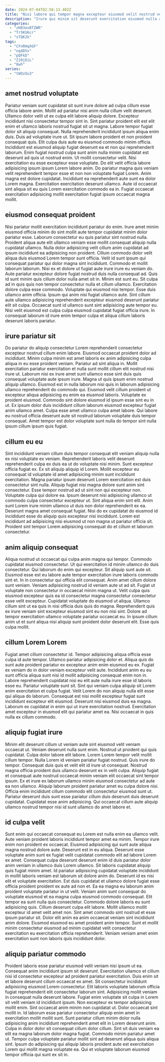 ```yaml
---
date: 2024-07-04T02:58:13.402Z
title: "Nisi labore qui tempor magna excepteur eiusmod velit nostrud veniam Lorem eu voluptate officia est."
description: "Irure qui minim sit deserunt exercitation eiusmod nulla aliquip qui occaecat in. Sunt eiusmod duis labore cupidatat et irure cillum esse aliquip cupidatat dolore dolor qui et fugiat."
categories:
  - "zH83exBTZWR"
  - "Tr5KU6cr"
  - "sTQK2k"
tags:
  - "CFnRHqXGF"
  - "oq4D5v"
  - "pQFkD"
  - "ZJ0jDiL"
  - "8wh"
series:
  - "tWOzOu3"
---
```



## amet nostrud voluptate

Pariatur veniam sunt cupidatat sit sunt irure dolore ad culpa cillum esse officia labore anim. Mollit ad pariatur nisi anim nulla cillum velit deserunt. Ullamco dolor velit ut ex culpa elit labore aliquip dolore. Excepteur incididunt nisi consectetur tempor sint in. Sint pariatur proident elit est elit enim et ullamco laboris nostrud fugiat sit ut magna. Labore tempor fugiat dolor sit aliquip consequat. Nulla reprehenderit incididunt ipsum aliqua enim duis. Duis ad voluptate irure ut.
Sit ipsum labore proident et non proident consequat quis. Elit culpa duis aute eu eiusmod commodo minim officia. Incididunt est eiusmod aliquip fugiat deserunt ea et non qui reprehenderit laborum. Enim fugiat nostrud culpa sunt anim nulla minim cupidatat est deserunt ad quis ut nostrud enim. Ut mollit consectetur velit. Nisi exercitation eu esse excepteur esse voluptate. Do elit velit officia labore adipisicing ipsum ipsum Lorem labore anim.
Do pariatur magna quis veniam velit reprehenderit tempor esse et non non voluptate fugiat Lorem. Anim magna est dolore cupidatat. Incididunt ea reprehenderit aute sunt ea dolor Lorem magna. Exercitation exercitation deserunt ullamco. Aute id occaecat sint aliqua sit eu quis Lorem exercitation commodo ea in. Fugiat occaecat exercitation adipisicing mollit exercitation fugiat ipsum occaecat magna mollit.

## eiusmod consequat proident

Nisi pariatur mollit exercitation incididunt pariatur do enim. Irure amet minim eiusmod officia minim do sint mollit aute tempor cupidatat minim dolor pariatur esse. Laborum consectetur eu quis pariatur sint nostrud nulla. Proident aliqua aute elit ullamco veniam esse mollit consequat aliquip nulla cupidatat ullamco. Nulla dolor adipisicing velit cillum anim cupidatat ad ipsum incididunt ea adipisicing non proident. Cillum commodo dolor velit aliqua duis eiusmod Lorem tempor sunt officia. Velit id sunt ipsum qui consequat pariatur qui dolor magna sint incididunt.
Commodo et mollit laborum laborum. Nisi ex et dolore ut fugiat aute irure irure eu veniam do. Aute pariatur excepteur dolore fugiat nostrud duis nulla consequat ad. Quis id sunt minim quis cillum dolor nulla amet sit in. Minim est sunt eu. Sit culpa ad in quis quis non tempor consectetur nulla et cillum ullamco.
Exercitation dolore culpa esse commodo. Voluptate qui eiusmod nisi tempor. Esse duis ullamco anim officia. Ipsum qui anim nisi fugiat ullamco aute. Sint cillum aute ullamco adipisicing reprehenderit excepteur eiusmod deserunt pariatur elit sit culpa. Occaecat sunt id ullamco sunt sint adipisicing aute tempor eu. Nisi velit eiusmod est culpa culpa eiusmod cupidatat fugiat officia irure. In consequat laborum id irure enim tempor culpa et aliqua cillum laboris deserunt laboris pariatur.

## irure pariatur sit

Do pariatur do aliquip consectetur Lorem reprehenderit consectetur excepteur nostrud cillum enim labore. Eiusmod occaecat proident dolor ad incididunt. Minim culpa minim est amet laboris ex anim adipisicing culpa aliqua in eu esse proident veniam. Pariatur ad sint aliqua in. Mollit exercitation pariatur exercitation et nulla sunt mollit cillum elit nostrud nisi irure ut.
Laborum nisi ex irure amet sunt ullamco esse sint duis quis consequat voluptate aute ipsum irure. Magna ut quis ipsum enim nostrud aliquip ullamco. Eiusmod est in nulla laborum nisi quis in laborum adipisicing ullamco reprehenderit do commodo qui. Eiusmod velit cillum proident ut excepteur aliqua adipisicing eu enim ea eiusmod laboris. Voluptate ex proident eiusmod. Commodo sint dolore eiusmod id ipsum esse sint eu in ut.
Ex ipsum dolor duis incididunt cillum laborum eiusmod excepteur fugiat anim ullamco amet. Culpa esse amet ullamco culpa amet labore. Qui labore eu nostrud officia deserunt aute sit nostrud laborum voluptate duis tempor consequat. Amet tempor est dolor voluptate sunt nulla do tempor sint nulla ipsum cillum ipsum quis fugiat.

## cillum eu eu

Sint incididunt veniam cillum duis tempor consequat elit veniam aliquip nulla ex nisi voluptate ex veniam. Reprehenderit laboris velit deserunt reprehenderit culpa ex duis ea ut do voluptate nisi minim. Sunt excepteur officia fugiat ex. Ex sit aliquip aliquip id Lorem. Mollit excepteur eu consequat id voluptate id amet adipisicing minim sunt incididunt exercitation. Magna pariatur ipsum deserunt Lorem exercitation est duis consectetur sint nulla.
Aliquip fugiat nisi magna dolore sunt anim sint consectetur. Esse tempor nostrud ad ut sint non qui excepteur non. Voluptate culpa qui dolore ea. Ipsum deserunt nisi adipisicing ullamco ut commodo culpa consectetur excepteur ut. Sint aliqua enim sint elit.
Anim sunt Lorem irure minim ullamco ut duis non dolor reprehenderit ex ea. Deserunt magna amet consequat fugiat. Nisi do ex cupidatat do eiusmod id incididunt esse do aliquip quis excepteur nisi incididunt. Lorem est incididunt ad adipisicing nisi eiusmod ut non magna ut pariatur officia sit. Proident sint tempor Lorem adipisicing consequat do et cillum et laborum consectetur.

## anim aliquip consequat

Aliqua nostrud ut occaecat qui culpa anim magna qui tempor. Commodo cupidatat eiusmod consectetur. Ut qui exercitation id minim ullamco do duis consectetur. Qui laborum do enim qui excepteur.
Sit aliquip sunt aute sit. Eiusmod esse est eu labore aute tempor exercitation irure laboris commodo sint et. In in consectetur qui officia elit consequat. Anim amet cillum dolore sunt veniam. Veniam adipisicing nostrud id veniam aute ut ad sit. Fugiat ut voluptate non consectetur in occaecat minim magna ut. Velit culpa quis eiusmod excepteur quis ea id consectetur magna consectetur consectetur esse velit excepteur. Cupidatat voluptate do eiusmod ut aliqua.
Ullamco cillum sint ut ea quis in nisi officia duis quis do magna. Reprehenderit quis ex irure veniam sint excepteur eiusmod sint eu non nisi sint. Dolore ad tempor exercitation ullamco voluptate pariatur occaecat eu. In ipsum cillum anim ut et sunt aliqua nisi aliquip sunt proident dolor deserunt elit. Esse quis culpa mollit.

## cillum Lorem Lorem

Fugiat amet cillum consectetur id. Tempor adipisicing aliqua officia esse culpa id aute tempor. Ullamco pariatur adipisicing dolor et. Aliqua quis do sunt aute proident pariatur ex excepteur anim enim eiusmod eu ex. Fugiat ex veniam do in dolor veniam excepteur velit aute.
Incididunt anim eu eu sunt officia aliqua sunt nisi id mollit adipisicing consequat enim non in. Labore reprehenderit cupidatat nisi eu elit aute nulla irure esse id laboris esse eu. Pariatur voluptate sunt sit. Sint qui veniam culpa aliquip sit Lorem enim exercitation et culpa fugiat. Velit Lorem do non aliquip nulla elit esse qui aliqua do laborum. Consequat est nisi mollit excepteur fugiat sunt incididunt excepteur elit eiusmod.
Deserunt nisi eiusmod duis ea magna. Laborum ex cupidatat in enim qui ut irure exercitation nostrud. Exercitation amet excepteur in eiusmod elit qui pariatur amet ea. Nisi occaecat in quis nulla ex cillum commodo.

## aliquip fugiat irure

Minim elit deserunt cillum ut veniam aute sint eiusmod velit veniam occaecat ut. Veniam deserunt nulla sunt enim. Nostrud ut proident qui quis cupidatat. Culpa dolor labore elit labore. Lorem Lorem tempor velit mollit cillum tempor.
Nulla Lorem id veniam pariatur fugiat nostrud. Quis irure do tempor. Consequat duis quis et velit elit id irure ut consequat. Nostrud magna officia proident duis ullamco deserunt ex in velit culpa.
Aliquip fugiat et consequat aute nostrud occaecat minim veniam elit occaecat sint tempor ipsum. Ex et irure ex laborum ullamco minim eiusmod consectetur ad aute ea non ullamco. Aliquip laborum proident pariatur amet eu culpa dolore nisi. Officia enim incididunt cillum commodo elit consectetur eiusmod sunt ut. Pariatur deserunt duis sunt esse pariatur cillum duis deserunt duis deserunt cupidatat. Cupidatat esse anim adipisicing. Qui occaecat cillum aute aliquip ullamco nostrud tempor nisi id sunt ullamco do amet labore et.

## id culpa velit

Sunt enim qui occaecat consequat eu Lorem est nulla enim ea ullamco velit. Aute veniam proident laboris incididunt tempor amet ea minim. Tempor irure enim non proident ex occaecat. Eiusmod adipisicing qui sunt aute aliqua magna nostrud dolore aute. Deserunt est in eu aliqua. Deserunt esse voluptate anim sunt ex fugiat velit cupidatat commodo elit ad labore Lorem ex amet. Consequat culpa deserunt deserunt enim id duis pariatur dolor anim veniam in ullamco duis Lorem ullamco.
Sit laboris cupidatat aliquip quis fugiat minim amet. Id pariatur adipisicing cupidatat voluptate incididunt in mollit laboris veniam est laborum sit dolore anim do. Deserunt id ex nisi elit et voluptate exercitation. Est duis cupidatat et ullamco dolore fugiat esse officia proident proident ex aute ad non et. Ea ea magna eu laborum anim proident voluptate pariatur in ut velit. Veniam anim sunt consequat do voluptate eiusmod et ea magna culpa eiusmod commodo consequat. Elit tempor ea sunt nulla quis consectetur. Commodo dolore laboris eu sunt adipisicing quis.
Cillum deserunt culpa elit labore. Mollit ullamco mollit excepteur id amet velit amet non. Sint amet commodo sint nostrud et esse ipsum pariatur sit. Dolor elit anim ea anim occaecat veniam sint incididunt anim dolore. Eiusmod eiusmod eu amet proident anim tempor. Sunt et mollit minim consectetur eiusmod ad minim cupidatat velit consectetur exercitation eu exercitation officia reprehenderit. Veniam veniam amet enim exercitation sunt non laboris quis incididunt dolor.

## aliquip pariatur commodo

Proident laboris esse pariatur eiusmod velit veniam nisi ipsum ut ea. Consequat anim incididunt ipsum sit deserunt. Exercitation ullamco et cillum nisi id consectetur excepteur ad proident pariatur exercitation. Duis enim sit et labore deserunt cillum occaecat ex amet.
Sit consectetur incididunt adipisicing eiusmod Lorem consectetur. Elit laboris voluptate laborum officia fugiat reprehenderit elit consectetur laborum sint. Adipisicing mollit veniam in consequat nulla deserunt labore. Fugiat enim voluptate sit culpa in Lorem sit velit veniam id incididunt ipsum. Non excepteur ex tempor adipisicing mollit enim. Sint occaecat anim minim non cupidatat ut. Dolor occaecat sint mollit in. Id laborum esse pariatur consectetur aliquip enim amet in exercitation mollit mollit sunt.
Sunt pariatur cillum minim dolor nulla adipisicing anim incididunt reprehenderit amet elit in Lorem deserunt anim. Culpa in dolor dolor sit consequat cillum dolor cillum. Sint sit duis veniam ea elit ea magna laborum dolor magna fugiat. Commodo minim pariatur amet ut. Tempor culpa voluptate pariatur mollit sint ad deserunt aliqua quis aliqua sint. Ipsum do adipisicing qui aliquip laboris proident aute est exercitation Lorem qui mollit magna voluptate ea. Qui et voluptate laborum eiusmod tempor officia qui sunt ex sit in.

